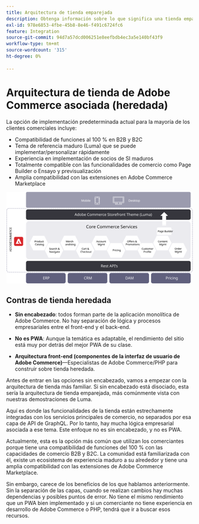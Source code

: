 ```yaml
---
title: Arquitectura de tienda emparejada
description: Obtenga información sobre lo que significa una tienda emparejada en el contexto de las arquitecturas de Adobe Commerce sin encabezado.
exl-id: 978e6853-4fbe-45b8-8e46-f491c6724fc6
feature: Integration
source-git-commit: 94d7a57dcd006251e8eefbdb4ec3a5e140bf43f9
workflow-type: tm+mt
source-wordcount: '315'
ht-degree: 0%

---
```


# Arquitectura de tienda de Adobe Commerce asociada (heredada)

La opción de implementación predeterminada actual para la mayoría de los clientes comerciales incluye:

- Compatibilidad de funciones al 100 % en B2B y B2C
- Tema de referencia maduro (Luma) que se puede implementar/personalizar rápidamente
- Experiencia en implementación de socios de SI maduros
- Totalmente compatible con las funcionalidades de comercio como Page Builder o Ensayo y previsualización
- Amplia compatibilidad con las extensiones en Adobe Commerce Marketplace

![Diagrama que muestra una arquitectura de tienda de Adobe Commerce emparejada](../../../assets/playbooks/coupled-storefront-architecture.svg)

## Contras de tienda heredada

- **Sin encabezado**: todos forman parte de la aplicación monolítica de Adobe Commerce. No hay separación de lógica y procesos empresariales entre el front-end y el back-end.

- **No es PWA**: Aunque la temática es adaptable, el rendimiento del sitio está muy por detrás del mejor PWA de su clase.

- **Arquitectura front-end (componentes de la interfaz de usuario de Adobe Commerce)**—Especialistas de Adobe Commerce/PHP para construir sobre tienda heredada.

Antes de entrar en las opciones sin encabezado, vamos a empezar con la arquitectura de tienda más familiar. Si sin encabezado está disociado, esta sería la arquitectura de tienda emparejada, más comúnmente vista con nuestras demostraciones de Luma.

Aquí es donde las funcionalidades de la tienda están estrechamente integradas con los servicios principales de comercio, no separados por esa capa de API de GraphQL. Por lo tanto, hay mucha lógica empresarial asociada a ese tema. Este enfoque no es sin encabezado, y no es PWA.

Actualmente, esta es la opción más común que utilizan los comerciantes porque tiene una compatibilidad de funciones del 100 % con las capacidades de comercio B2B y B2C. La comunidad está familiarizada con él, existe un ecosistema de experiencia maduro a su alrededor y tiene una amplia compatibilidad con las extensiones de Adobe Commerce Marketplace.

Sin embargo, carece de los beneficios de los que hablamos anteriormente. Sin la separación de las capas, cuando se realizan cambios hay muchas dependencias y posibles puntos de error. No tiene el mismo rendimiento que un PWA bien implementado y si un comerciante no tiene experiencia en desarrollo de Adobe Commerce o PHP, tendrá que ir a buscar esos recursos.
